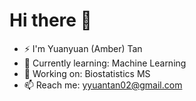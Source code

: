 # Hi there 👋

- ⚡ I'm Yuanyuan (Amber) Tan
- 🌱 Currently learning: Machine Learning
- 💼 Working on: Biostatistics MS
- 📫 Reach me: yyuantan02@gmail.com
